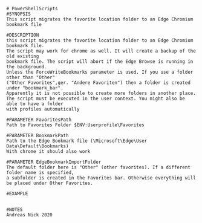    # PowerShellScripts
    #SYNOPSIS
    This script migrates the favorite location folder to an Edge Chromium bookmark file
    
    #DESCRIPTION
    this script migrates the favorite location folder to an Edge Chromium bookmark file. 
    The script may work for chrome as well. It will create a backup of the old existing 
    bookmark file. The script will abort if the Edge Browse is running in the background. 
    Unless the ForceWriteBookmarks parameter is used. If you use a folder other than "Other" 
    ("Other Favorites",ger. "Andere Favoriten") then a folder is created under "bookmark_bar". 
    Apparently it is not possible to create more folders in another place.
    The script must be executed in the user context. You might also be able to have a folder
    with profiles automatically
    
    #PARAMETER FavoritesPath
    Path to Favorites Folder $ENV:Userprofile\Favorites
    
    #PARAMETER BookmarkPath
    Path to the Edge Bookmark file (\Microsoft\Edge\User Data\Default\Bookmarks)
    With chrome it should also work
  
    #PARAMETER EdgeBookmarkImportFolder
    The default folder here is "Other" (other favorites). If a different folder name is specified,
    a subfolder is created in the Favorites bar. Otherwise everything will be placed under Other Favorites.
    
    #EXAMPLE
 
    
    #NOTES
    Andreas Nick 2020